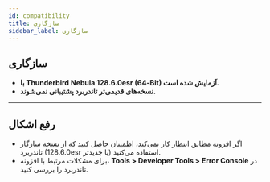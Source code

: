 ```yaml
---
id: compatibility
title: سازگاری
sidebar_label: سازگاری
---
```


## سازگاری

- **با Thunderbird Nebula 128.6.0esr (64‑Bit) آزمایش شده است.**
- **نسخه‌های قدیمی‌تر تاندربرد پشتیبانی نمی‌شوند.**

---

## رفع اشکال

- اگر افزونه مطابق انتظار کار نمی‌کند، اطمینان حاصل کنید که از نسخه سازگار تاندربرد (128.6.0esr یا جدیدتر) استفاده می‌کنید.
- برای مشکلات مرتبط با افزونه، **Tools > Developer Tools > Error Console** در تاندربرد را بررسی کنید.
